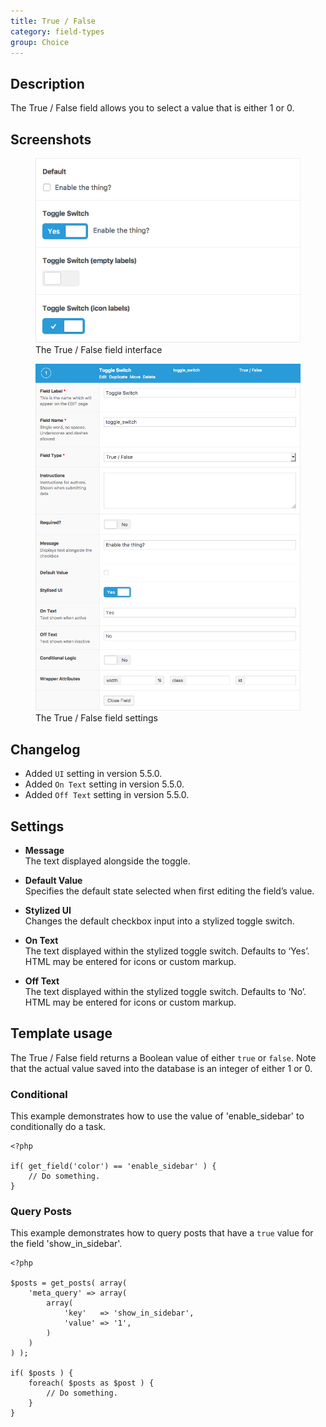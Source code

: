 ```yaml
---
title: True / False
category: field-types
group: Choice
---
```


## Description
The True / False field allows you to select a value that is either 1 or 0.

## Screenshots
<div class="gallery">
	<figure>
		<a href="https://raw.githubusercontent.com/AdvancedCustomFields/docs/master/assets/acf-true-false-field-interface.png">
			<img src="https://raw.githubusercontent.com/AdvancedCustomFields/docs/master/assets/acf-true-false-field-interface.png" alt="True/false field that allows you to check a box or toggle a switch" />
		</a>
		<figcaption>The True / False field interface</figcaption>
	</figure>
	<figure>
		<a href="https://raw.githubusercontent.com/AdvancedCustomFields/docs/master/assets/acf-true-false-field-settings.png">
			<img src="https://raw.githubusercontent.com/AdvancedCustomFields/docs/master/assets/acf-true-false-field-settings.png" alt="List of settings shown when creating a True/false field" />
		</a>
		<figcaption>The True / False field settings</figcaption>
	</figure>
</div>

## Changelog
- Added `UI` setting in version 5.5.0.
- Added `On Text` setting in version 5.5.0.
- Added `Off Text` setting in version 5.5.0.

## Settings
- **Message**  
  The text displayed alongside the toggle.
  
- **Default Value**  
  Specifies the default state selected when first editing the field’s value.
  
- **Stylized UI**  
  Changes the default checkbox input into a stylized toggle switch.
  
- **On Text**  
  The text displayed within the stylized toggle switch. Defaults to ‘Yes’. HTML may be entered for icons or custom markup.
  
- **Off Text**  
  The text displayed within the stylized toggle switch. Defaults to ‘No’. HTML may be entered for icons or custom markup.

## Template usage
The True / False field returns a Boolean value of either `true` or `false`.
Note that the actual value saved into the database is an integer of either 1 or 0.

### Conditional
This example demonstrates how to use the value of 'enable_sidebar' to conditionally do a task.

```
<?php

if( get_field('color') == 'enable_sidebar' ) {
	// Do something.
}
```

### Query Posts
This example demonstrates how to query posts that have a `true` value for the field 'show_in_sidebar'.

```
<?php

$posts = get_posts( array(
    'meta_query' => array(
        array(
            'key'   => 'show_in_sidebar',
            'value' => '1',
        )
    )
) );

if( $posts ) {
	foreach( $posts as $post ) {
		// Do something.
	}
}
```
